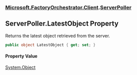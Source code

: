 ### [Microsoft.FactoryOrchestrator.Client](Microsoft_FactoryOrchestrator_Client.md 'Microsoft.FactoryOrchestrator.Client').[ServerPoller](Microsoft_FactoryOrchestrator_Client_ServerPoller.md 'Microsoft.FactoryOrchestrator.Client.ServerPoller')
## ServerPoller.LatestObject Property
Returns the latest object retrieved from the server.  
```csharp
public object LatestObject { get; set; }
```
#### Property Value
[System.Object](https://docs.microsoft.com/en-us/dotnet/api/System.Object 'System.Object')
